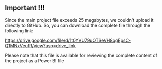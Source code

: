 ## Important !!!

Since the main project file exceeds 25 megabytes, we couldn't upload it directly to GitHub. So, you can download the complete file through the following link:

https://drive.google.com/file/d/1t0YVU79uOTSeVH8ogEpsC-Q1MNxVeufR/view?usp=drive_link

Please note that this file is available for reviewing the complete content of the project as a Power BI file
